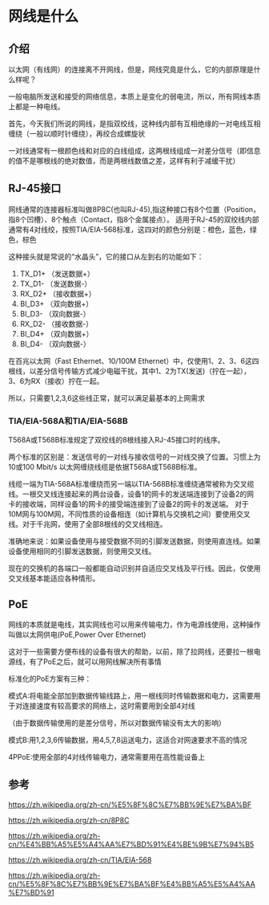 # 网线是什么
## 介绍
以太网（有线网）的连接离不开网线，但是，网线究竟是什么，它的内部原理是什么样呢？

一般电脑所发送和接受的网络信息，本质上是变化的弱电流，所以，所有网线本质上都是一种电线。

首先，今天我们所说的网线，是指双绞线，这种线内部有互相绝缘的一对电线互相缠绕（一般以顺时针缠绕），再绞合成螺旋状

一对线通常有一根颜色线和对应的白线组成，这两根线组成一对差分信号（即信息的值不是哪根线的绝对数值，而是两根线数值之差，这样有利于减缓干扰）
## RJ-45接口
网线通常的连接器标准叫做8P8C(也叫RJ-45),指这种接口有8个位置（Position，指8个凹槽）、8个触点（Contact，指8个金属接点）。 适用于RJ-45的双绞线内部通常有4对线绞，按照TIA/EIA-568标准，这四对的颜色分别是：橙色，蓝色，绿色，棕色

这种接头就是常说的“水晶头”，它的接口从左到右的功能如下：

1. TX_D1+ （发送数据+）
2. TX_D1- （发送数据-）
3. RX_D2+ （接收数据+）
4. BI_D3+ （双向数据+）
5. BI_D3- （双向数据-）
6. RX_D2- （接收数据-）
7. BI_D4+ （双向数据+）
8. BI_D4- （双向数据-）

在百兆以太网（Fast Ethernet、10/100M Ethernet）中，仅使用1、2、3、6这四根线，以差分信号传输方式减少电磁干扰，其中1、2为TX(发送)（拧在一起），3、6为RX（接收）拧在一起。

所以，只需要1,2,3,6这些线正常，就可以满足最基本的上网需求
### TIA/EIA-568A和TIA/EIA-568B
T568A或T568B标准规定了双绞线的8根线接入RJ-45接口时的线序。

两个标准的区别是：发送信号的一对线与接收信号的一对线交换了位置。习惯上为10或100 Mbit/s 以太网缠绕线缆是依据T568A或T568B标准。

线缆一端为TIA-568A标准缠绕而另一端以TIA-568B标准缠绕通常被称为交叉缆线。一根交叉线连接起来的两台设备，设备1的网卡的发送端连接到了设备2的网卡的接收端，同样设备1的网卡的接受端连接到了设备2的网卡的发送端。
对于10M网与100M网，不同性质的设备相连（如计算机与交换机之间）要使用交叉线。对于千兆网，使用了全部8根线的交叉线相连。

准确地来说：如果设备使用与接受数据不同的引脚发送数据，则使用直连线。如果设备使用相同的引脚发送数据，则使用交叉线。

现在的交换机的各端口一般都能自动识别并自适应交叉线及平行线。因此，仅使用交叉线基本能适应各种情形。
## PoE
网线的本质就是电线，其实网线也可以用来传输电力，作为电源线使用，这种操作叫做以太网供电(PoE,Power Over Ethernet)

这对于一些需要方便布线的设备有很大的帮助，以前，除了拉网线，还要拉一根电源线，有了PoE之后，就可以用网线解决所有事情

标准化的PoE方案有三种：

模式A:将电能全部加到数据传输线路上，用一根线同时传输数据和电力，这需要用于对连接速度有较高要求的网络上，这时需要用到全部4对线

（由于数据传输使用的是差分信号，所以对数据传输没有太大的影响）

模式B:用1,2,3,6传输数据，用4,5,7,8运送电力，这适合对网速要求不高的情况

4PPoE:使用全部的4对线传输电力，通常需要用在高性能设备上
## 参考

https://zh.wikipedia.org/zh-cn/%E5%8F%8C%E7%BB%9E%E7%BA%BF

https://zh.wikipedia.org/zh-cn/8P8C

https://zh.wikipedia.org/zh-cn/%E4%BB%A5%E5%A4%AA%E7%BD%91%E4%BE%9B%E7%94%B5

https://zh.wikipedia.org/zh-cn/TIA/EIA-568

https://zh.wikipedia.org/zh-cn/%E5%8F%8C%E7%BB%9E%E7%BA%BF%E4%BB%A5%E5%A4%AA%E7%BD%91
